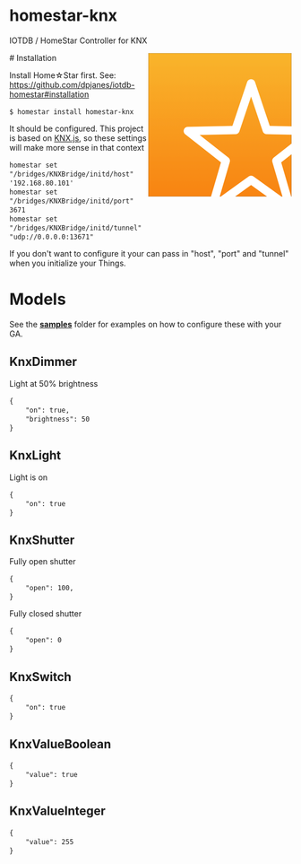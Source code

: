 # homestar-knx
IOTDB / HomeStar Controller for KNX

<img src="https://raw.githubusercontent.com/dpjanes/iotdb-homestar/master/docs/HomeStar.png" align="right" />
# Installation

Install Home☆Star first. 
See: https://github.com/dpjanes/iotdb-homestar#installation

    $ homestar install homestar-knx

It should be configured. 
This project is based on [KNX.js](https://www.npmjs.com/package/knx.js), 
so these settings will make more sense in that context

    homestar set "/bridges/KNXBridge/initd/host" '192.168.80.101'
    homestar set "/bridges/KNXBridge/initd/port" 3671
    homestar set "/bridges/KNXBridge/initd/tunnel" "udp://0.0.0.0:13671"

If you don't want to configure it your can pass in "host", "port" and "tunnel" when 
you initialize your Things.

# Models

See the **[samples](https://github.com/dpjanes/homestar-knx/tree/master/samples)** folder for examples on how to configure these 
with your GA.

## KnxDimmer

Light at 50% brightness

    {
        "on": true,
        "brightness": 50
    }

## KnxLight

Light is on

    {
        "on": true
    }

## KnxShutter

Fully open shutter

    {
        "open": 100,
    }

Fully closed shutter

    {
        "open": 0
    }

## KnxSwitch

    {
        "on": true
    }

## KnxValueBoolean

    {
        "value": true
    }

## KnxValueInteger

    {
        "value": 255
    }

